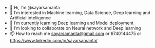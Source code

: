 - 👋 Hi, I’m @sayarsamanta
- 👀 I’m interested in Machine learning, Data Science, Deep learning and Artificial inteliigence
- 🌱 I’m currently learning Deep learning and Model deployment
- 💞️ I’m looking to collaborate on Neural network and Deep learning
- 📫 How to reach me sayarsamanta@gmail.com or 9740144475 or https://www.linkedin.com/in/sayarsamanta/

<!---
sayarsamanta/sayarsamanta is a ✨ special ✨ repository because its `README.md` (this file) appears on your GitHub profile.
You can click the Preview link to take a look at your changes.
--->
